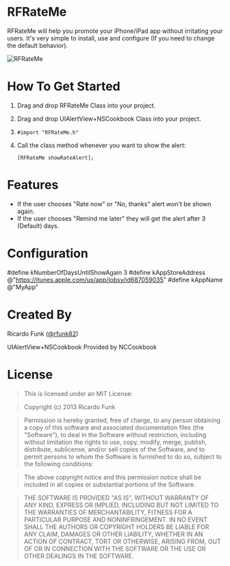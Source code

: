 RFRateMe
========

RFRateMe will help you promote your iPhone/iPad app without irritating your users. It's very simple to install, use and configure (If you need to change the default behavior).


![RFRateMe](http://i.imgur.com/0bORSNl.png)

How To Get Started
==================

1.  Drag and drop RFRateMe Class into your project.
2.  Drag and drop UIAlertView+NSCookbook Class into your project.
3.  `#import "RFRateMe.h"`
4.  Call the class method whenever you want to show the alert:
  
     `[RFRateMe showRateAlert];`
     
Features
========

- If the user chooses "Rate now" or "No, thanks" alert won't be shown again.
- If the user chooses "Remind me later" they will get the alert after 3 (Default) days.

Configuration
=============

#define kNumberOfDaysUntilShowAgain 3
#define kAppStoreAddress @"https://itunes.apple.com/us/app/jobsy/id687059035"
#define kAppName @"MyApp"

Created By
==========

Ricardo Funk ([@rfunk82](http://www.twitter.com/rfunk82))

UIAlertView+NSCookbook Provided by NCCookbook

License
=======

> This is licensed under an MIT License:

> Copyright (c) 2013 Ricardo Funk

> Permission is hereby granted, free of charge, to any person obtaining a
copy of this software and associated documentation files (the "Software"),
to deal in the Software without restriction, including without limitation
the rights to use, copy, modify, merge, publish, distribute, sublicense,
and/or sell copies of the Software, and to permit persons to whom the
Software is furnished to do so, subject to the following conditions:

> The above copyright notice and this permission notice shall be included in
all copies or substantial portions of the Software.

> THE SOFTWARE IS PROVIDED "AS IS", WITHOUT WARRANTY OF ANY KIND, EXPRESS OR
IMPLIED, INCLUDING BUT NOT LIMITED TO THE WARRANTIES OF MERCHANTABILITY,
FITNESS FOR A PARTICULAR PURPOSE AND NONINFRINGEMENT. IN NO EVENT SHALL THE
AUTHORS OR COPYRIGHT HOLDERS BE LIABLE FOR ANY CLAIM, DAMAGES OR OTHER
LIABILITY, WHETHER IN AN ACTION OF CONTRACT, TORT OR OTHERWISE, ARISING
FROM, OUT OF OR IN CONNECTION WITH THE SOFTWARE OR THE USE OR OTHER
DEALINGS IN THE SOFTWARE.

